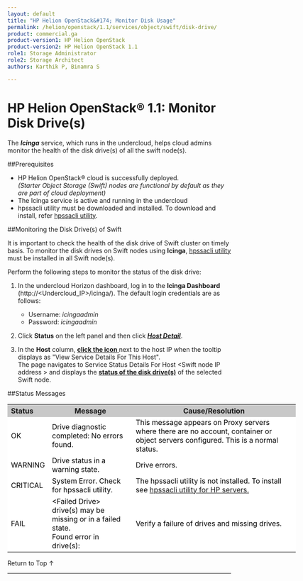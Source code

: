 ```yaml
---
layout: default
title: "HP Helion OpenStack&#174; Monitor Disk Usage"
permalink: /helion/openstack/1.1/services/object/swift/disk-drive/
product: commercial.ga
product-version1: HP Helion OpenStack
product-version2: HP Helion OpenStack 1.1
role1: Storage Administrator
role2: Storage Architect
authors: Karthik P, Binamra S

---
```

<!--PUBLISHED-->

<script>

function PageRefresh {
onLoad="window.refresh"
}

PageRefresh();

</script>

<!--
<p style="font-size: small;"> <a href="/helion/openstack/1.1/services/object/overview/">&#9664; PREV</a> | <a href="/helion/openstack/1.1/services/overview/">&#9650; UP</a> | <a href=" /helion/openstack/1.1/services/swift/deployment/"> NEXT &#9654</a> </p>-->


# HP Helion OpenStack&#174; 1.1: Monitor Disk Drive(s) 

The ***Icinga*** service, which runs in the undercloud, helps cloud admins monitor the health of the disk drive(s) of all the swift node(s).


##Prerequisites

* HP Helion OpenStack&#174; cloud is successfully deployed. <br> *(Starter Object Storage (Swift) nodes are functional by default as they are part of cloud deployment)*
* The Icinga service is active and running in the undercloud
* hpssacli utility must be downloaded and installed. To download and install, refer [hpssacli utility](/helion/openstack/1.1/services/swift/diagnosis-disk-health/hpssacli/).


##Monitoring the Disk Drive(s) of Swift

It is important to check the health of the disk drive of Swift cluster on timely basis. To monitor the disk drives on Swift nodes using **Icinga**, [hpssacli utility](/helion/openstack/1.1/services/swift/diagnosis-disk-health/hpssacli/) must be installed in all Swift node(s).


<!---
The `/etc/swift` folder on each of the Swift nodes must have both the `*.builder` and the 
`*.ring.gz` files. The builder files are required to determine the list of hosts and disk drives that needs to be monitored. `swift-ring-builder` command is used in monitoring scripts to get the host and disk details from the builder files. 

The node address is retrieved from `/var/lib/os-collect-config/`. 

With the list of disk labels of a Swift node, `mount` command allows you to check whether the disk is physical or a file-system. For example: d1, d2 disks must be avoided as they are file-systems.

--->
Perform the following steps to monitor the status of the disk drive:

1. In the undercloud Horizon dashboard, log in to the **Icinga Dashboard** (http://&lt;Undercloud_IP&gt;/icinga/). The default login credentials are as follows:
		
    * Username: *icingaadmin*
	* Password: *icingaadmin* 

2. Click **Status** on the left panel and then click 
<a href="javascript:window.open('/content/documentation/media/icinga_host-details.png','_blank','toolbar=no,menubar=no,resizable=yes,scrollbars=yes')"><b><i>Host Detail</i></b><!---(opens in a new window)----></a>.

3. In the **Host** column, <a href="javascript:window.open('/content/documentation/media/swift_icinga_view-details.png','_blank','toolbar=no,menubar=no,resizable=yes,scrollbars=yes')"><b>click the icon</b><!--- (opens in a new window)---> </a> next to the host IP when the tooltip displays as "View Service Details For This Host". <br>
The page navigates to Service Status Details For Host &lt;Swift node IP address &gt; and displays the <a href="javascript:window.open('/content/documentation/media/swift_icinga-disk-monitoring.png','_blank','toolbar=no,menubar=no,resizable=yes,scrollbars=yes')"><b>status of the disk drive(s)</b><!--- (opens in a new window)---></a> of the selected Swift node.


##Status Messages

<table style="text-align: left; vertical-align: top; width:650px;">
<tr style="background-color: #C8C8C8;">
	<th>Status</th>
	<th><center>Message</center></th>
    <th><center>Cause/Resolution</center></th>
</tr>
<tr style="background-color: white; color: black;">
	<td>OK</td>
	<td>Drive diagnostic completed: No errors found.</td>
    <td> This message appears on Proxy servers where there are no account, container or object servers configured. This is a normal status.</td>
</tr>
<tr style="background-color: white; color: black;">
	<td>WARNING </td>
	<td>Drive status in a warning state. </td>
    <td>Drive errors.</td>
</tr>
<tr style="background-color: white; color: black;">
	<td>CRITICAL </td>
	<td>System Error. Check for hpssacli utility. </td>
    <td>The hpssacli utility is not installed. To install see <a href="/helion/openstack/1.1/services/swift/diagnosis-disk-health/hpssacli/"> hpssacli utility for HP servers.</a> </td></tr>
<tr style="background-color: white; color: black;">
	<td>FAIL </td>
	<td>&lt;Failed Drive&gt; drive(s)  may be missing or in a failed state. <br>                         Found error in drive(s): <drive slot and location> </td>
    <td>Verify a failure of drives and missing drives.</td>
</table>

<a href="#top" style="padding:14px 0px 14px 0px; text-decoration: none;"> Return to Top &#8593; </a>

----

 

 



